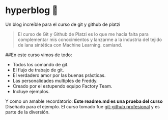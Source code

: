 # hyperblog 💙
Un blog increíble para el curso de git y github de platzi
>El curso de Git y Github de Platzi es lo que me hacía falta para complementar mis conocimientos y lanzarme a la industria del tejido de lana sintética con Machine Learning.
>camiand.

##En este curso vimos de todo:
* Todos los comando de git.
* El flujo de trabajo de git.
* El verdadero amor por las buenas prácticas.
* Las personalidades multiples de Freddy.
* Creado por el estupendo equipo Factory Team.
* Incluye ejemplos.

Y como un amable recordatorio: **Este readme.md es una prueba del curso** Diseñado para el ejemplo. El curso tomado fue [git-github profesional](https://platzi.com/clases/git-github/ "git-github profesional") y es parte de la diversión.
